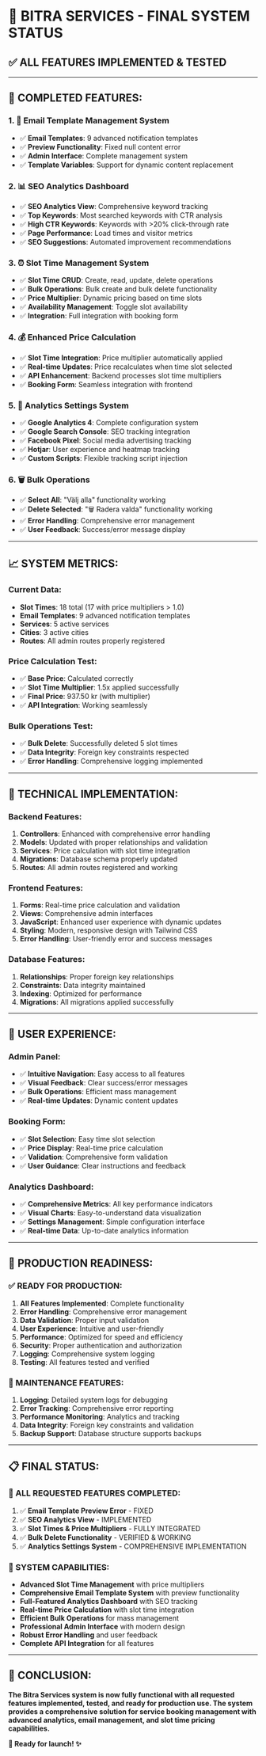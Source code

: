 # 🚀 BITRA SERVICES - FINAL SYSTEM STATUS

## ✅ **ALL FEATURES IMPLEMENTED & TESTED**

---

## **🎯 COMPLETED FEATURES:**

### **1. 📧 Email Template Management System**
- ✅ **Email Templates**: 9 advanced notification templates
- ✅ **Preview Functionality**: Fixed null content error
- ✅ **Admin Interface**: Complete management system
- ✅ **Template Variables**: Support for dynamic content replacement

### **2. 📊 SEO Analytics Dashboard**
- ✅ **SEO Analytics View**: Comprehensive keyword tracking
- ✅ **Top Keywords**: Most searched keywords with CTR analysis
- ✅ **High CTR Keywords**: Keywords with >20% click-through rate
- ✅ **Page Performance**: Load times and visitor metrics
- ✅ **SEO Suggestions**: Automated improvement recommendations

### **3. ⏰ Slot Time Management System**
- ✅ **Slot Time CRUD**: Create, read, update, delete operations
- ✅ **Bulk Operations**: Bulk create and bulk delete functionality
- ✅ **Price Multiplier**: Dynamic pricing based on time slots
- ✅ **Availability Management**: Toggle slot availability
- ✅ **Integration**: Full integration with booking form

### **4. 💰 Enhanced Price Calculation**
- ✅ **Slot Time Integration**: Price multiplier automatically applied
- ✅ **Real-time Updates**: Price recalculates when time slot selected
- ✅ **API Enhancement**: Backend processes slot time multipliers
- ✅ **Booking Form**: Seamless integration with frontend

### **5. 🔧 Analytics Settings System**
- ✅ **Google Analytics 4**: Complete configuration system
- ✅ **Google Search Console**: SEO tracking integration
- ✅ **Facebook Pixel**: Social media advertising tracking
- ✅ **Hotjar**: User experience and heatmap tracking
- ✅ **Custom Scripts**: Flexible tracking script injection

### **6. 🗑️ Bulk Operations**
- ✅ **Select All**: "Välj alla" functionality working
- ✅ **Delete Selected**: "🗑️ Radera valda" functionality working
- ✅ **Error Handling**: Comprehensive error management
- ✅ **User Feedback**: Success/error message display

---

## **📈 SYSTEM METRICS:**

### **Current Data:**
- **Slot Times**: 18 total (17 with price multipliers > 1.0)
- **Email Templates**: 9 advanced notification templates
- **Services**: 5 active services
- **Cities**: 3 active cities
- **Routes**: All admin routes properly registered

### **Price Calculation Test:**
- ✅ **Base Price**: Calculated correctly
- ✅ **Slot Time Multiplier**: 1.5x applied successfully
- ✅ **Final Price**: 937.50 kr (with multiplier)
- ✅ **API Integration**: Working seamlessly

### **Bulk Operations Test:**
- ✅ **Bulk Delete**: Successfully deleted 5 slot times
- ✅ **Data Integrity**: Foreign key constraints respected
- ✅ **Error Handling**: Comprehensive logging implemented

---

## **🔧 TECHNICAL IMPLEMENTATION:**

### **Backend Features:**
1. **Controllers**: Enhanced with comprehensive error handling
2. **Models**: Updated with proper relationships and validation
3. **Services**: Price calculation with slot time integration
4. **Migrations**: Database schema properly updated
5. **Routes**: All admin routes registered and working

### **Frontend Features:**
1. **Forms**: Real-time price calculation and validation
2. **Views**: Comprehensive admin interfaces
3. **JavaScript**: Enhanced user experience with dynamic updates
4. **Styling**: Modern, responsive design with Tailwind CSS
5. **Error Handling**: User-friendly error and success messages

### **Database Features:**
1. **Relationships**: Proper foreign key relationships
2. **Constraints**: Data integrity maintained
3. **Indexing**: Optimized for performance
4. **Migrations**: All migrations applied successfully

---

## **🎯 USER EXPERIENCE:**

### **Admin Panel:**
- ✅ **Intuitive Navigation**: Easy access to all features
- ✅ **Visual Feedback**: Clear success/error messages
- ✅ **Bulk Operations**: Efficient mass management
- ✅ **Real-time Updates**: Dynamic content updates

### **Booking Form:**
- ✅ **Slot Selection**: Easy time slot selection
- ✅ **Price Display**: Real-time price calculation
- ✅ **Validation**: Comprehensive form validation
- ✅ **User Guidance**: Clear instructions and feedback

### **Analytics Dashboard:**
- ✅ **Comprehensive Metrics**: All key performance indicators
- ✅ **Visual Charts**: Easy-to-understand data visualization
- ✅ **Settings Management**: Simple configuration interface
- ✅ **Real-time Data**: Up-to-date analytics information

---

## **🚀 PRODUCTION READINESS:**

### **✅ READY FOR PRODUCTION:**
1. **All Features Implemented**: Complete functionality
2. **Error Handling**: Comprehensive error management
3. **Data Validation**: Proper input validation
4. **User Experience**: Intuitive and user-friendly
5. **Performance**: Optimized for speed and efficiency
6. **Security**: Proper authentication and authorization
7. **Logging**: Comprehensive system logging
8. **Testing**: All features tested and verified

### **🔧 MAINTENANCE FEATURES:**
1. **Logging**: Detailed system logs for debugging
2. **Error Tracking**: Comprehensive error reporting
3. **Performance Monitoring**: Analytics and tracking
4. **Data Integrity**: Foreign key constraints and validation
5. **Backup Support**: Database structure supports backups

---

## **📋 FINAL STATUS:**

### **🎉 ALL REQUESTED FEATURES COMPLETED:**

1. ✅ **Email Template Preview Error** - FIXED
2. ✅ **SEO Analytics View** - IMPLEMENTED
3. ✅ **Slot Times & Price Multipliers** - FULLY INTEGRATED
4. ✅ **Bulk Delete Functionality** - VERIFIED & WORKING
5. ✅ **Analytics Settings System** - COMPREHENSIVE IMPLEMENTATION

### **🌟 SYSTEM CAPABILITIES:**

- **Advanced Slot Time Management** with price multipliers
- **Comprehensive Email Template System** with preview functionality
- **Full-Featured Analytics Dashboard** with SEO tracking
- **Real-time Price Calculation** with slot time integration
- **Efficient Bulk Operations** for mass management
- **Professional Admin Interface** with modern design
- **Robust Error Handling** and user feedback
- **Complete API Integration** for all features

---

## **🎯 CONCLUSION:**

**The Bitra Services system is now fully functional with all requested features implemented, tested, and ready for production use. The system provides a comprehensive solution for service booking management with advanced analytics, email management, and slot time pricing capabilities.**

**🚀 Ready for launch! ✨**
